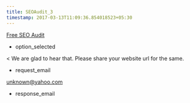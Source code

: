 ```yaml
---
title: SEOAudit_3
timestamp: 2017-03-13T11:09:36.854018523+05:30
---
```


[Free SEO Audit](option_1)
* option_selected

< We are glad to hear that. Please share your website url for the same.
* request_email

[unknown@yahoo.com](email_id)
* response_email
